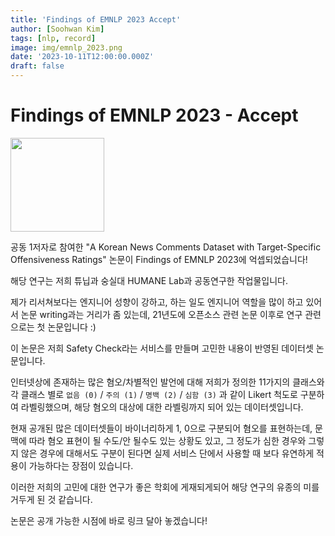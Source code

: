 ```yaml
---
title: 'Findings of EMNLP 2023 Accept'
author: [Soohwan Kim]
tags: [nlp, record]
image: img/emnlp_2023.png
date: '2023-10-11T12:00:00.000Z'
draft: false
---
```


# Findings of EMNLP 2023 - Accept
  
<img src="https://2023.emnlp.org/assets/images/logos/emnlp-2023-logo.png" height=150>
  
공동 1저자로 참여한 "A Korean News Comments Dataset with Target-Specific Offensiveness Ratings" 논문이 
Findings of EMNLP 2023에 억셉되었습니다!  
  
해당 연구는 저희 튜닙과 숭실대 HUMANE Lab과 공동연구한 작업물입니다.
  
제가 리서쳐보다는 엔지니어 성향이 강하고, 하는 일도 엔지니어 역할을 많이 하고 있어서 논문 writing과는 거리가 좀 
있는데, 21년도에 오픈소스 관련 논문 이후로 연구 관련으로는 첫 논문입니다 :)  
  
이 논문은 저희 Safety Check라는 서비스를 만들며 고민한 내용이 반영된 데이터셋 논문입니다.  
  
인터넷상에 존재하는 많은 혐오/차별적인 발언에 대해 저희가 정의한 11가지의 클래스와 각 클래스 별로 `없음 (0)` / `주의 (1)` / `명백 (2)` / `심함 (3)` 과 같이 Likert 척도로 구분하여 라벨링했으며, 
해당 혐오의 대상에 대한 라벨링까지 되어 있는 데이터셋입니다.  
  
현재 공개된 많은 데이터셋들이 바이너리하게 1, 0으로 구분되어 혐오를 표현하는데, 문맥에 따라 
혐오 표현이 될 수도/안 될수도 있는 상황도 있고, 그 정도가 심한 경우와 그렇지 않은 경우에 대해서도 구분이 된다면 
실제 서비스 단에서 사용할 때 보다 유연하게 적용이 가능하다는 장점이 있습니다.  
  
이러한 저희의 고민에 대한 연구가 좋은 학회에 게재되게되어 해당 연구의 유종의 미를 거두게 된 것 같습니다.  
  
논문은 공개 가능한 시점에 바로 링크 달아 놓겠습니다!

  